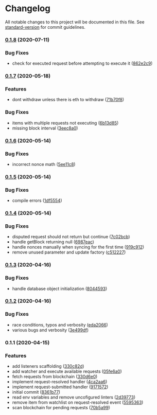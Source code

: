 # Changelog

All notable changes to this project will be documented in this file. See [standard-version](https://github.com/conventional-changelog/standard-version) for commit guidelines.

### [0.1.8](https://github.com/kleros/gtcr-action-bot/compare/v0.1.7...v0.1.8) (2020-07-11)


### Bug Fixes

* check for executed request before attempting to execute it ([862e2c9](https://github.com/kleros/gtcr-action-bot/commit/862e2c94383aba7960826439f12a07c74aec2f14))

### [0.1.7](https://github.com/kleros/gtcr-action-bot/compare/v0.1.6...v0.1.7) (2020-05-18)


### Features

* dont withdraw unless there is eth to withdraw ([71b70f8](https://github.com/kleros/gtcr-action-bot/commit/71b70f878a0ecb6b23014a1a23c8c0ec6301a1a2))


### Bug Fixes

* items with multiple requests not executing ([6b13d85](https://github.com/kleros/gtcr-action-bot/commit/6b13d851b676fa1d03732ff304d80a242e5b69a3))
* missing block interval ([3eec8a0](https://github.com/kleros/gtcr-action-bot/commit/3eec8a07b971e7a05805870c5f1065caa6483eaf))

### [0.1.6](https://github.com/kleros/gtcr-action-bot/compare/v0.1.5...v0.1.6) (2020-05-14)


### Bug Fixes

* incorrect nonce math ([5ee11c8](https://github.com/kleros/gtcr-action-bot/commit/5ee11c8a4168c2137058ba5ec8d056740d429d2b))

### [0.1.5](https://github.com/kleros/gtcr-action-bot/compare/v0.1.4...v0.1.5) (2020-05-14)


### Bug Fixes

* compile errors ([1df5554](https://github.com/kleros/gtcr-action-bot/commit/1df555493c98e99a4e70fe07dfa783d2a521b2b9))

### [0.1.4](https://github.com/kleros/gtcr-action-bot/compare/v0.1.3...v0.1.4) (2020-05-14)


### Bug Fixes

* disputed request should not return but continue ([7c02bcb](https://github.com/kleros/gtcr-action-bot/commit/7c02bcbf09fd30240b3a06c92862ed94c65d413f))
* handle getBlock returning null ([6987eac](https://github.com/kleros/gtcr-action-bot/commit/6987eac81f891070979643ca7eb4f864bea07a78))
* handle nonces manually when syncing for the first time ([919c912](https://github.com/kleros/gtcr-action-bot/commit/919c9124d7ab04edff21e0c0ec6dded8681260ed))
* remove unused parameter and update factory ([c512227](https://github.com/kleros/gtcr-action-bot/commit/c5122278ae63b7da67f07ee2fc8cacc4e1b189e6))

### [0.1.3](https://github.com/kleros/gtcr-action-bot/compare/v0.1.2...v0.1.3) (2020-04-16)


### Bug Fixes

* handle database object initialization ([8044593](https://github.com/kleros/gtcr-action-bot/commit/8044593bf0347d4d6ebdc2a90f740a0b3cf1c1f7))

### [0.1.2](https://github.com/kleros/gtcr-action-bot/compare/v0.1.1...v0.1.2) (2020-04-16)


### Bug Fixes

* race conditions, typos and verbosity ([eda2066](https://github.com/kleros/gtcr-action-bot/commit/eda2066c36e1f0535b67be7bcb7480437d10ebc6))
* various bugs and verbosity ([3e499df](https://github.com/kleros/gtcr-action-bot/commit/3e499df2a034c5ef0e475989e8e3a817ddd8b22d))

### 0.1.1 (2020-04-15)


### Features

* add listeners scaffolding ([330c82d](https://github.com/kleros/gtcr-action-bot/commit/330c82dc1339f93b04432ec2e6c39e2fb5badd81))
* add watcher and execute available requests ([05fe6a0](https://github.com/kleros/gtcr-action-bot/commit/05fe6a0621ea365176c2e809f76909e4c4912fa1))
* fetch requests from blockchain ([330d6e0](https://github.com/kleros/gtcr-action-bot/commit/330d6e035dabd689749f37635dddd602e83a2b9a))
* implement request-resolved handler ([4ca2aa6](https://github.com/kleros/gtcr-action-bot/commit/4ca2aa646fa368ca37d6d512367ae899686559f9))
* implement request-submitted handler ([9171572](https://github.com/kleros/gtcr-action-bot/commit/91715721c21fdd26ea67c279abb3fb361df22d36))
* initial commit ([8361b77](https://github.com/kleros/gtcr-action-bot/commit/8361b7786fbec67a90136b8524633a6598c52429))
* read env variables and remove uncofigured linters ([2d39773](https://github.com/kleros/gtcr-action-bot/commit/2d39773a75c211356aba9a7e06102ee2afaf171e))
* remove item from watchlist on request-resolved event ([5595363](https://github.com/kleros/gtcr-action-bot/commit/5595363dbcd36c6ce5242a2e3c63327a75f21380))
* scan blockchain for pending requests ([70b5a99](https://github.com/kleros/gtcr-action-bot/commit/70b5a99848358bf6a777f42ed6c069df5cfbee23))
